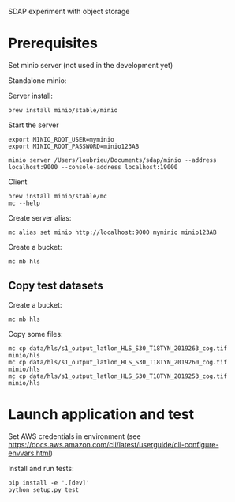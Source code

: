 SDAP experiment with object storage

# Prerequisites

Set minio server (not used in the development yet)

Standalone minio:

Server install:

    brew install minio/stable/minio

Start the server

    export MINIO_ROOT_USER=myminio
    export MINIO_ROOT_PASSWORD=minio123AB

    minio server /Users/loubrieu/Documents/sdap/minio --address localhost:9000 --console-address localhost:19000

Client

    brew install minio/stable/mc
    mc --help

Create server alias:

    mc alias set minio http://localhost:9000 myminio minio123AB

Create a bucket:

    mc mb hls


## Copy test datasets

Create a bucket:

    mc mb hls


Copy some files:

    mc cp data/hls/s1_output_latlon_HLS_S30_T18TYN_2019263_cog.tif minio/hls
    mc cp data/hls/s1_output_latlon_HLS_S30_T18TYN_2019260_cog.tif minio/hls
    mc cp data/hls/s1_output_latlon_HLS_S30_T18TYN_2019253_cog.tif minio/hls


# Launch application and test

Set AWS credentials in environment (see https://docs.aws.amazon.com/cli/latest/userguide/cli-configure-envvars.html)

Install and run tests:

    pip install -e '.[dev]'
    python setup.py test



